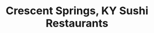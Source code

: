 ---
layout: city
title: Crescent Springs, KY Sushi Restaurants
permalink: /kentucky/crescent-springs/
stateAbbr: KY
stateName: Kentucky
cityName: Crescent Springs

---